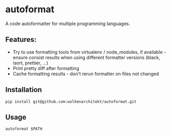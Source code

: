 # autoformat

A code autoformatter for multiple programming languages.

## Features:
* Try to use formatting tools from virtualenv / node_modules, if available - 
  ensure consist results when using different formatter versions (black, isort, prettier, ...) 
* Print pretty diff after formatting
* Cache formatting results - don't rerun formatter on files not changed

## Installation
```
pip install git@github.com:wolkenarchitekt/autoformat.git
```

## Usage
```
autoformat $PATH
```
